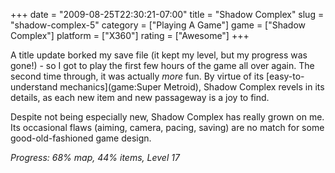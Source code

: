 +++
date = "2009-08-25T22:30:21-07:00"
title = "Shadow Complex"
slug = "shadow-complex-5"
category = ["Playing A Game"]
game = ["Shadow Complex"]
platform = ["X360"]
rating = ["Awesome"]
+++

A title update borked my save file (it kept my level, but my progress was gone!) - so I got to play the first few hours of the game all over again.  The second time through, it was actually <i>more</i> fun.  By virtue of its [easy-to-understand mechanics](game:Super Metroid), Shadow Complex revels in its details, as each new item and new passageway is a joy to find.

Despite not being especially new, Shadow Complex has really grown on me.  Its occasional flaws (aiming, camera, pacing, saving) are no match for some good-old-fashioned game design.

<i>Progress: 68\% map, 44\% items, Level 17</i>